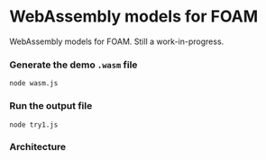 # WebAssembly models for FOAM

WebAssembly models for FOAM. Still a work-in-progress.

### Generate the demo `.wasm` file
```
node wasm.js
```

### Run the output file
```
node try1.js
```

### Architecture

